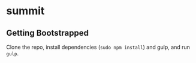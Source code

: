 # summit
## Getting Bootstrapped
Clone the repo, install dependencies (`sudo npm install`) and gulp, and run `gulp`. 
